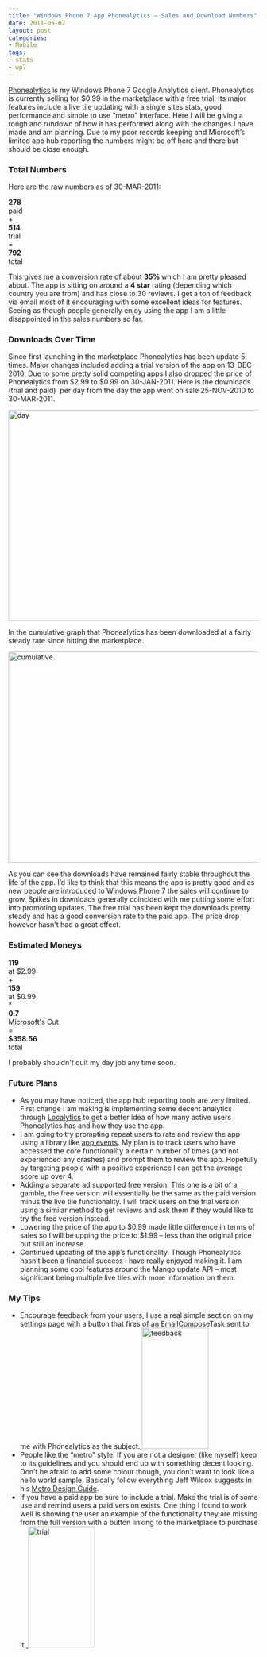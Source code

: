 ```yaml
---
title: "Windows Phone 7 App Phonealytics – Sales and Download Numbers"
date: 2011-05-07
layout: post
categories:
- Mobile
tags:
- stats
- wp7
---
```


<p><a href="http://lukencode.com/2010/11/28/phonealytics-google-analytics-client-for-windows-phone-7/" target="_blank">Phonealytics</a> is my Windows Phone 7 Google Analytics client. Phonealytics is currently selling for $0.99 in the marketplace with a free trial. Its major features include a live tile updating with a single sites stats, good performance and simple to use “metro” interface. Here I will be giving a rough and rundown of how it has performed along with the changes I have made and am planning. Due to my poor records keeping and Microsoft’s limited app hub reporting the numbers might be off here and there but should be close enough.</p>  

<h3>Total Numbers</h3>  

<p>Here are the raw numbers as of 30-MAR-2011:</p>  

<div class="number"><strong>278</strong>     <br />paid </div>  
<div class="sign">+</div>  

<div class="number"><strong>514</strong>     <br />trial </div>  
<div class="sign">=</div>  

<div class="number"><strong>792</strong>     <br />total </div>  

<p class="clear">This gives me a conversion rate of about <strong>35% </strong>which I am pretty pleased about. The app is sitting on around a <strong>4 star</strong> rating (depending which country you are from) and has close to 30 reviews. I get a ton of feedback via email most of it encouraging with some excellent ideas for features. Seeing as though people generally enjoy using the app I am a little disappointed in the sales numbers so far. </p>  

<h3>Downloads Over Time</h3>  

<p>Since first launching in the marketplace Phonealytics has been update 5 times. Major changes included adding a trial version of the app on 13-DEC-2010. Due to some pretty solid competing apps I also dropped the price of Phonealytics from $2.99 to $0.99 on 30-JAN-2011. Here is the downloads (trial and paid)&#160; per day from the day the app went on sale 25-NOV-2010 to 30-MAR-2011.</p>  <p><a href="http://lukencode.com/wp-content/uploads/2011/05/day.png"><img border="0" alt="day" src="http://lukencode.com/wp-content/uploads/2011/05/day_thumb.png" width="715" height="425" /></a></p>  

<p>In the cumulative graph that Phonealytics has been downloaded at a fairly steady rate since hitting the marketplace.</p>  

<p><a href="http://lukencode.com/wp-content/uploads/2011/05/cumulative.png"><img title="cumulative" border="0" alt="cumulative" src="http://lukencode.com/wp-content/uploads/2011/05/cumulative_thumb.png" width="715" height="425" /></a></p>  <p>As you can see the downloads have remained fairly stable throughout the life of the app. I’d like to think that this means the app is pretty good and as new people are introduced to Windows Phone 7 the sales will continue to grow. Spikes in downloads generally coincided with me putting some effort into promoting updates. The free trial has been kept the downloads pretty steady and has a good conversion rate to the paid app. The price drop however hasn't had a great effect. </p>  <h3>Estimated Moneys</h3>  
<div class="number"><strong>119</strong>     <br />at $2.99 </div>  
<div class="sign">+</div>  
<div class="number"><strong>159</strong>     <br />at $0.99</div>  
<div class="sign">*</div>  
<div class="number"><strong>0.7</strong>     <br />Microsoft's Cut </div>  
<div class="sign">=</div>  
<div class="number"><strong>$358.56</strong>     <br />total </div>  

<p class="clear">I probably shouldn't quit my day job any time soon. </p>  

<h3>Future Plans</h3>  

<ul>   
	<li>As you may have noticed, the app hub reporting tools are very limited. First change I am making is implementing some decent analytics through <a href="http://www.localytics.com/" target="_blank">Localytics</a> to get a better idea of how many active users Phonealytics has and how they use the app. </li>    
<li>I am going to try prompting repeat users to rate and review the app using a library like <a href="http://dkdevelopment.net/2011/04/29/appevents-do-stuff-when-things-happen-wp7/" target="_blank">app events</a>. My plan is to track users who have accessed the core functionality a certain number of times (and not experienced any crashes) and prompt them to review the app. Hopefully by targeting people with a positive experience I can get the average score up over 4. </li>    
<li>Adding a separate ad supported free version. This one is a bit of a gamble, the free version will essentially be the same as the paid version minus the live tile functionality. I will track users on the trial version using a similar method to get reviews and ask them if they would like to try the free version instead. </li>    
<li>Lowering the price of the app to $0.99 made little difference in terms of sales so I will be upping the price to $1.99 – less than the original price but still an increase. </li>    
<li>Continued updating of the app’s functionality. Though Phonealytics hasn’t been a financial success I have really enjoyed making it. I am planning some cool features around the Mango update API – most significant being multiple live tiles with more information on them. </li> 

</ul>  

<h3>My Tips</h3>  

<ul>   
<li>Encourage feedback from your users, I use a real simple section on my settings page with a button that fires of an EmailComposeTask sent to me with Phonealytics as the subject.<a href="http://lukencode.com/wp-content/uploads/2011/05/feedback.png">
<img border="0" alt="feedback" src="http://lukencode.com/wp-content/uploads/2011/05/feedback_thumb.png" width="134" height="244" /></a> </li>    
<li>People like the “metro” style. If you are not a designer (like myself) keep to its guidelines and you should end up with something decent looking. Don’t be afraid to add some colour though, you don’t want to look like a hello world sample. Basically follow everything Jeff Wilcox suggests in his <a href="http://www.jeff.wilcox.name/2011/03/metro-design-guide-v1/" target="_blank">Metro Design Guide</a>. </li>    
<li>If you have a paid app be sure to include a trial. Make the trial is of some use and remind users a paid version exists. One thing I found to work well is showing the user an example of the functionality they are missing from the full version with a button linking to the marketplace to purchase it.<a href="http://lukencode.com/wp-content/uploads/2011/05/trial.png">
<img title="trial" border="0" alt="trial" src="http://lukencode.com/wp-content/uploads/2011/05/trial_thumb.png" width="134" height="244" /></a> </li> 
</ul>